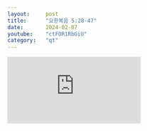 ```yaml
---
layout:     post
title:      "요한복음 5:28-47"
date:       2024-02-07
youtube:    "ctFOR1RbGiU"
category:   "qt"
---
```


<div class="youtube margin-large">
    <iframe src="https://www.youtube.com/embed/ctFOR1RbGiU" title="YouTube video player" frameborder="0" allow="accelerometer; autoplay; clipboard-write; encrypted-media; gyroscope; picture-in-picture; web-share" allowfullscreen></iframe>
</div>